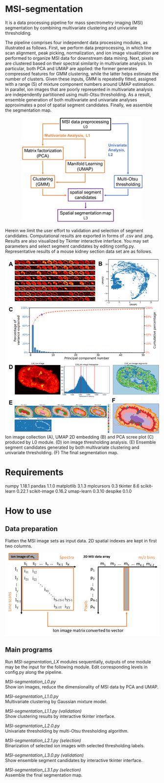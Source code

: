 # MSI-segmentation

It is a data processing pipeline for mass spectrometry imaging (MSI) segmentation by combining multivariate clustering and univariate thresholding. 

The pipeline comprises four independent data processing modules, as illustrated as follows. First, we perform data preprocessing, in which line scan alignment, peak picking, normalization, and ion image visualization are performed to organize MSI data for downstream data mining. Next, pixels are clustered based on their spectral similarity in multivariate analysis. In particular, both PCA and UMAP are applied: the former generates compressed features for GMM clustering, while the latter helps estimate the number of clusters. Given these inputs, GMM is repeatedly fitted, assigned with a range (5) of mixture component numbers around UMAP estimation. In parallel, ion images that are poorly represented in multivariate analysis are independently partitioned using multi-Otsu thresholding. As a result, ensemble generation of both multivariate and univariate analyses approximates a pool of spatial segment candidates. Finally, we assemble the segmentation map. 

<div align="center">
<img src="images/image1.png" width="400">
</div>

Herein we limit the user effort to validation and selection of segment candidates. Computational results are exported in forms of .csv and .png. Results are also visualized by Tkinter interactive interface. You may set parameters and select segment candidates by editing config.py. Representative results of a mouse kidney section data set are as follows. 

<div align="center">
<img src="images/image2.png" width="600">
</div>
Ion image collection (A), UMAP 2D embedding (B) and PCA scree plot (C) produced by L0 module. (D) ion image thresholding analysis. (E) Ensemble segment candidates generated by both multivariate clustering and univariate thresholding. (F) The final segmentation map. 

# Requirements
numpy 1.18.1
pandas 1.1.0
matplotlib 3.1.3
mplcursors 0.3
tkinter 8.6
scikit-learn 0.22.1
scikit-image 0.16.2
umap-learn 0.3.10
despike 0.1.0

# How to use 
## Data preparation
Flatten the MSI image sets as input data. 2D spatial indexes are kept in first two columns. 
<div align="center">
<img src="images/image3.png" width="600">
</div>

## Main programs
Run *MSI-segmentation_LX* modules sequentially, outputs of one module may be the input for the following module. Edit corresponding levels in config.py along the pipeline. 

*MSI-segmentation_L0.py*<br>
Show ion images, reduce the dimensionality of MSI data by PCA and UMAP. 

*MSI-segmentation_L1.0.py*<br>
Multivariate clustering by Gaussian mixture model.

*MSI-segmentation_L1.1.py (validation)*<br>
Show clustering results by interactive tkinter interface. 

*MSI-segmentation_L2.0.py*<br>
Univariate thresholding by multi-Otsu thresholding algorithm.

*MSI-segmentation_L2.1.py (selection)*<br>
Binarization of selected ion images with selected thresholding labels. 

*MSI-segmentation_L3.0.py (validation)*<br>
Show ensemble segment candidates by interactive tkinter interface. 

*MSI-segmentation_L3.1.py (selection)*<br>
Assemble the final segmentation map. 


